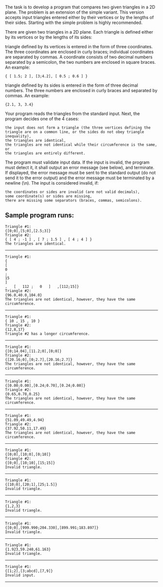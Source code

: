 The task is to develop a program that compares two given triangles in a 2D plane. The problem is an extension of the simple variant. This version accepts input triangles entered either by their vertices or by the lengths of their sides. Starting with the simple problem is highly recommended.

There are given two triangles in a 2D plane. Each triangle is defined either by its vertices or by the lengths of its sides:

triangle defined by its vertices is entered in the form of three coordinates. The three coordinates are enclosed in curly braces; individual coordinates are separated by commas. A coordinate consists of two decimal numbers separated by a semicolon, the two numbers are enclosed in square braces. An example:

    { [ 1.5; 2 ], [3;4.2], [ 0.5 ; 0.6 ] }

triangle defined by its sides is entered in the form of three decimal numbers. The three numbers are enclosed in curly braces and separated by commas. An example:

    {2.1, 3, 3.4}

Your program reads the triangles from the standard input. Next, the program decides one of the 4 cases:

    the input does not form a triangle (the three vertices defining the triangle are on a common line, or the sides do not obey triangle inequality),
    the triangles are identical,
    the triangles are not identical while their circumference is the same, or
    the triangles are entirely different.

The program must validate input data. If the input is invalid, the program must detect it, it shall output an error message (see below), and terminate. If displayed, the error message must be sent to the standard output (do not send it to the error output) and the error message must be terminated by a newline (\n). The input is considered invalid, if:

    the coordinates or sides are invalid (are not valid decimals),
    some coordinate(s) or sides are missing,
    there are missing some separators (braces, commas, semicolons).

Sample program runs:
------------------------------------------------------------------------------------------------------------------
    Triangle #1:
    {[0;0],[5;0],[2.5;3]}
    Triangle #2:
    { [ 4 ; -1 ] , [ 7 ; 1.5 ] , [ 4 ; 4 ] } 
    The triangles are identical.
------------------------------------------------------------------------------------------------------------------
    Triangle #1:
    {
    [
    0
    ;
    15
    ]
    ,	[	112	;	0	]	,[112;15]}
    Triangle #2:
    {96.0,40.0,104.0}
    The triangles are not identical, however, they have the same circumference.
------------------------------------------------------------------------------------------------------------------
    Triangle #1:
    { 10 , 15 , 10 } 
    Triangle #2:
    {12,8,17}
    Triangle #2 has a longer circumference.
------------------------------------------------------------------------------------------------------------------
    Triangle #1:
    {[0;14.04],[11.2;0],[0;0]}
    Triangle #2:
    {[20.16;0],[0;2.7],[20.16;2.7]}
    The triangles are not identical, however, they have the same circumference.
------------------------------------------------------------------------------------------------------------------
    Triangle #1:
    {[0.00;0.00],[0.24;0.70],[0.24;0.00]}
    Triangle #2:
    {0.65,0.78,0.25}
    The triangles are not identical, however, they have the same circumference.
------------------------------------------------------------------------------------------------------------------
    Triangle #1:
    {51.09,49.49,4.94}
    Triangle #2:
    {37.92,50.11,17.49}
    The triangles are not identical, however, they have the same circumference.
------------------------------------------------------------------------------------------------------------------
    Triangle #1:
    {[0;0],[10;0],[0;10]}
    Triangle #2:
    {[0;0],[10;10],[15;15]}
    Invalid triangle.
------------------------------------------------------------------------------------------------------------------
    Triangle #1:
    {[10;0],[20;1],[25;1.5]}
    Invalid triangle.
------------------------------------------------------------------------------------------------------------------
    Triangle #1:
    {1,2,3}
    Invalid triangle.
------------------------------------------------------------------------------------------------------------------
    Triangle #1:
    {[0;0],[999.990;204.330],[899.991;183.897]}
    Invalid triangle.
------------------------------------------------------------------------------------------------------------------
    Triangle #1:
    {1.923,59.240,61.163}
    Invalid triangle.
------------------------------------------------------------------------------------------------------------------
    Triangle #1:
    {[1;2],[3;abcd],[7,9]}
    Invalid input.
------------------------------------------------------------------------------------------------------------------